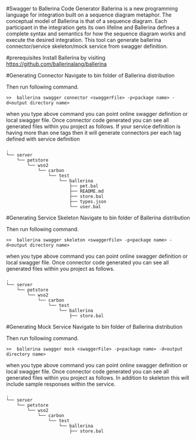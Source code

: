 #Swagger to Ballerina Code Generator
Ballerina is a new programming language for integration built on a sequence diagram metaphor. The conceptual model of
 Ballerina is that of a sequence diagram. Each participant in the integration gets its own lifeline and Ballerina
 defines a complete syntax and semantics for how the sequence diagram works and execute the desired integration. This
  tool can generate ballerina connector/service skeleton/mock service from swagger definition.

#prerequisites
Install Ballerina by visiting https://github.com/ballerinalang/ballerina

#Generating Connector
Navigate to bin folder of Ballerina distribution

Then run following command.
```
>>  ballerina swagger connector <swaggerFile> -p<package name> -d<output directory name>
```
when you type above command you can point online swagger definition or local swagger file.
Once connector code generated you can see all generated files within you project as follows. If your service definition is having more than one tags then it will generate connectors per each tag defined with service definition 

```
.
└── server
    └── petstore
        └── wso2
            └── carbon
                └── test
                    └── ballerina
                        ├── pet.bal
                        ├── README.md
                        ├── store.bal
                        ├── types.json
                        └── user.bal

```

#Generating Service Skeleton
Navigate to bin folder of Ballerina distribution

Then run following command.
```
>>  ballerina swagger skeleton <swaggerFile> -p<package name> -d<output directory name>
```
when you type above command you can point online swagger definition or local swagger file.
Once connector code generated you can see all generated files within you project as follows.
```
.
└── server
    └── petstore
        └── wso2
            └── carbon
                └── test
                    └── ballerina
                        ├── store.bal

```

#Generating Mock Service
Navigate to bin folder of Ballerina distribution

Then run following command.
```
>>  ballerina swagger mock <swaggerFile> -p<package name> -d<output directory name>
```
when you type above command you can point online swagger definition or local swagger file.
Once connector code generated you can see all generated files within you project as follows.
In addition to skeleton this will include sample responses within the service.
```
.
└── server
    └── petstore
        └── wso2
            └── carbon
                └── test
                    └── ballerina
                        ├── store.bal

```